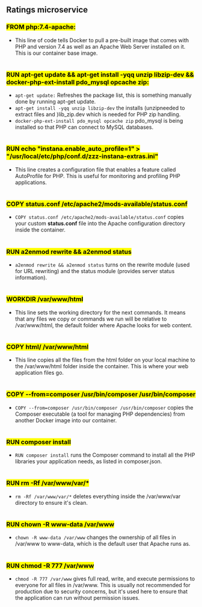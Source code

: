 ## Ratings microservice
### <mark>FROM php:7.4-apache:</mark> 
- This line of code tells Docker to pull a pre-built image that comes with PHP and version 7.4 as well as an Apache Web Server installed on it. This is our container base image.
#
### <mark>RUN apt-get update && apt-get install -yqq unzip libzip-dev && docker-php-ext-install pdo_mysql opcache zip:</mark>
- `apt-get update:` 
Refreshes the package list, this is something manually done by running apt-get update.
- `apt-get install -yqq unzip libzip-dev` the installs (unzipneeded to extract files and )lib_zip.dev which is needed for PHP zip handling.
- `docker-php-ext-install pdo_mysql opcache zip` pdo_mysql is being installed so that PHP can connect to MySQL databases.
#
### <mark>RUN echo "instana.enable_auto_profile=1" > "/usr/local/etc/php/conf.d/zzz-instana-extras.ini"</mark>
- This line creates a configuration file that enables a feature called AutoProfile for PHP. This is useful for monitoring and profiling PHP applications.
#
### <mark>COPY status.conf /etc/apache2/mods-available/status.conf</mark>
- `COPY status.conf /etc/apache2/mods-available/status.conf` copies your custom **status.conf** file into the Apache configuration directory inside the container.
#
### <mark>RUN a2enmod rewrite && a2enmod status</mark>
- `a2enmod rewrite && a2enmod status` turns on the rewrite module (used for URL rewriting) and the status module (provides server status information).
#
### <mark>WORKDIR /var/www/html</mark>
- This line sets the working directory for the next commands. It means that any files we copy or commands we run will be relative to /var/www/html, the default folder where Apache looks for web content.
#
### <mark>COPY html/ /var/www/html</mark>
- This line copies all the files from the html folder on your local machine to the /var/www/html folder inside the container. This is where your web application files go.
#
### <mark>COPY --from=composer /usr/bin/composer /usr/bin/composer</mark>
- `COPY --from=composer /usr/bin/composer /usr/bin/composer` copies the Composer executable (a tool for managing PHP dependencies) from another Docker image into our container.
#
### <mark>RUN composer install</mark>
- `RUN composer install` runs the Composer command to install all the PHP libraries your application needs, as listed in composer.json.
#
### <mark>RUN rm -Rf /var/www/var/* </mark>
- `rm -Rf /var/www/var/*` deletes everything inside the /var/www/var directory to ensure it's clean.
#
### <mark> RUN chown -R www-data /var/www </mark>
- `chown -R www-data /var/www` changes the ownership of all files in /var/www to www-data, which is the default user that Apache runs as.
#
### <mark> RUN chmod -R 777 /var/www</mark> </mark>
- `chmod -R 777 /var/www` gives full read, write, and execute permissions to everyone for all files in /var/www. This is usually not recommended for production due to security concerns, but it's used here to ensure that the application can run without permission issues.
#

